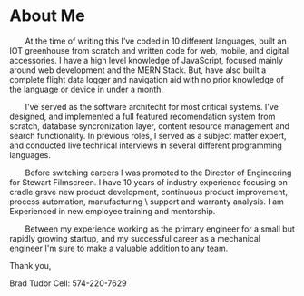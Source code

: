# About Me

&nbsp;&nbsp;&nbsp;&nbsp;&nbsp;&nbsp; At the time of writing this I’ve coded in 10 different languages, built an IOT greenhouse from scratch and written code for web, mobile, and digital accessories.  I have a high level knowledge of JavaScript, focused mainly around web development and the MERN Stack.  But, have also built a complete flight data logger and navigation aid with no prior knowledge of the language or device in under a month.  

&nbsp;&nbsp;&nbsp;&nbsp;&nbsp;&nbsp; I've served as the software architecht for most critical systems.  I've designed, and implemented a full featured recomendation system from scratch, database syncronization layer, content resource management and search functionality.   In previous roles, I served as a subject matter expert, and conducted live technical interviews in several different programming languages.

&nbsp;&nbsp;&nbsp;&nbsp;&nbsp;&nbsp; Before switching careers I was promoted to the Director of Engineering for Stewart Filmscreen.  I have 10 years of industry experience focusing on cradle grave new product development, continuous product improvement, process automation, manufacturing \ support and warranty analysis.  I am Experienced in new employee training and mentorship.

&nbsp;&nbsp;&nbsp;&nbsp;&nbsp;&nbsp; Between my experience working as the primary engineer for a small but rapidly growing startup, and my successful career as a mechanical engineer I'm sure to make a valuable addition to any team.

Thank you,

Brad Tudor
Cell: 574-220-7629

